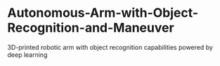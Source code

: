 # Autonomous-Arm-with-Object-Recognition-and-Maneuver
3D-printed robotic arm with object recognition capabilities powered by deep learning
